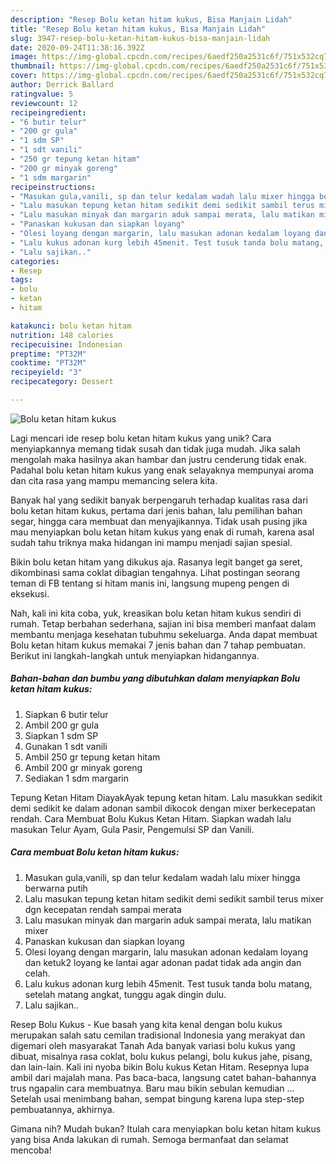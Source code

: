 ```yaml
---
description: "Resep Bolu ketan hitam kukus, Bisa Manjain Lidah"
title: "Resep Bolu ketan hitam kukus, Bisa Manjain Lidah"
slug: 3947-resep-bolu-ketan-hitam-kukus-bisa-manjain-lidah
date: 2020-09-24T11:38:16.392Z
image: https://img-global.cpcdn.com/recipes/6aedf250a2531c6f/751x532cq70/bolu-ketan-hitam-kukus-foto-resep-utama.jpg
thumbnail: https://img-global.cpcdn.com/recipes/6aedf250a2531c6f/751x532cq70/bolu-ketan-hitam-kukus-foto-resep-utama.jpg
cover: https://img-global.cpcdn.com/recipes/6aedf250a2531c6f/751x532cq70/bolu-ketan-hitam-kukus-foto-resep-utama.jpg
author: Derrick Ballard
ratingvalue: 5
reviewcount: 12
recipeingredient:
- "6 butir telur"
- "200 gr gula"
- "1 sdm SP"
- "1 sdt vanili"
- "250 gr tepung ketan hitam"
- "200 gr minyak goreng"
- "1 sdm margarin"
recipeinstructions:
- "Masukan gula,vanili, sp dan telur kedalam wadah lalu mixer hingga berwarna putih"
- "Lalu masukan tepung ketan hitam sedikit demi sedikit sambil terus mixer dgn kecepatan rendah sampai merata"
- "Lalu masukan minyak dan margarin aduk sampai merata, lalu matikan mixer"
- "Panaskan kukusan dan siapkan loyang"
- "Olesi loyang dengan margarin, lalu masukan adonan kedalam loyang dan ketuk2 loyang ke lantai agar adonan padat tidak ada angin dan celah."
- "Lalu kukus adonan kurg lebih 45menit. Test tusuk tanda bolu matang, setelah matang angkat, tunggu agak dingin dulu."
- "Lalu sajikan.."
categories:
- Resep
tags:
- bolu
- ketan
- hitam

katakunci: bolu ketan hitam 
nutrition: 148 calories
recipecuisine: Indonesian
preptime: "PT32M"
cooktime: "PT32M"
recipeyield: "3"
recipecategory: Dessert

---
```



![Bolu ketan hitam kukus](https://img-global.cpcdn.com/recipes/6aedf250a2531c6f/751x532cq70/bolu-ketan-hitam-kukus-foto-resep-utama.jpg)

Lagi mencari ide resep bolu ketan hitam kukus yang unik? Cara menyiapkannya memang tidak susah dan tidak juga mudah. Jika salah mengolah maka hasilnya akan hambar dan justru cenderung tidak enak. Padahal bolu ketan hitam kukus yang enak selayaknya mempunyai aroma dan cita rasa yang mampu memancing selera kita.

Banyak hal yang sedikit banyak berpengaruh terhadap kualitas rasa dari bolu ketan hitam kukus, pertama dari jenis bahan, lalu pemilihan bahan segar, hingga cara membuat dan menyajikannya. Tidak usah pusing jika mau menyiapkan bolu ketan hitam kukus yang enak di rumah, karena asal sudah tahu triknya maka hidangan ini mampu menjadi sajian spesial.

Bikin bolu ketan hitam yang dikukus aja. Rasanya legit banget ga seret, dikombinasi sama coklat dibagian tengahnya. Lihat postingan seorang teman di FB tentang si hitam manis ini, langsung mupeng pengen di eksekusi.


Nah, kali ini kita coba, yuk, kreasikan bolu ketan hitam kukus sendiri di rumah. Tetap berbahan sederhana, sajian ini bisa memberi manfaat dalam membantu menjaga kesehatan tubuhmu sekeluarga. Anda dapat membuat Bolu ketan hitam kukus memakai 7 jenis bahan dan 7 tahap pembuatan. Berikut ini langkah-langkah untuk menyiapkan hidangannya.

<!--inarticleads1-->

##### Bahan-bahan dan bumbu yang dibutuhkan dalam menyiapkan Bolu ketan hitam kukus:

1. Siapkan 6 butir telur
1. Ambil 200 gr gula
1. Siapkan 1 sdm SP
1. Gunakan 1 sdt vanili
1. Ambil 250 gr tepung ketan hitam
1. Ambil 200 gr minyak goreng
1. Sediakan 1 sdm margarin


Tepung Ketan Hitam DiayakAyak tepung ketan hitam. Lalu masukkan sedikit demi sedikit ke dalam adonan sambil dikocok dengan mixer berkecepatan rendah. Cara Membuat Bolu Kukus Ketan Hitam. Siapkan wadah lalu masukan Telur Ayam, Gula Pasir, Pengemulsi SP dan Vanili. 

<!--inarticleads2-->

##### Cara membuat Bolu ketan hitam kukus:

1. Masukan gula,vanili, sp dan telur kedalam wadah lalu mixer hingga berwarna putih
1. Lalu masukan tepung ketan hitam sedikit demi sedikit sambil terus mixer dgn kecepatan rendah sampai merata
1. Lalu masukan minyak dan margarin aduk sampai merata, lalu matikan mixer
1. Panaskan kukusan dan siapkan loyang
1. Olesi loyang dengan margarin, lalu masukan adonan kedalam loyang dan ketuk2 loyang ke lantai agar adonan padat tidak ada angin dan celah.
1. Lalu kukus adonan kurg lebih 45menit. Test tusuk tanda bolu matang, setelah matang angkat, tunggu agak dingin dulu.
1. Lalu sajikan..


Resep Bolu Kukus - Kue basah yang kita kenal dengan bolu kukus merupakan salah satu cemilan tradisional Indonesia yang merakyat dan digemari oleh masyarakat Tanah Ada banyak variasi bolu kukus yang dibuat, misalnya rasa coklat, bolu kukus pelangi, bolu kukus jahe, pisang, dan lain-lain. Kali ini nyoba bikin Bolu kukus Ketan Hitam. Resepnya lupa ambil dari majalah mana. Pas baca-baca, langsung catet bahan-bahannya trus ngapalin cara membuatnya. Baru mau bikin sebulan kemudian … Setelah usai menimbang bahan, sempat bingung karena lupa step-step pembuatannya, akhirnya. 

Gimana nih? Mudah bukan? Itulah cara menyiapkan bolu ketan hitam kukus yang bisa Anda lakukan di rumah. Semoga bermanfaat dan selamat mencoba!
